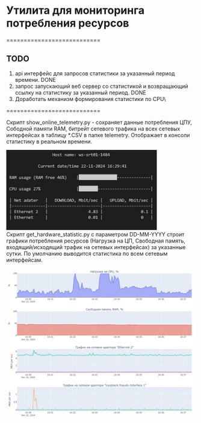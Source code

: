 # Утилита для мониторинга потребления ресурсов 


===========================
## TODO
1. api интерфейс для запросов статистики за указанный период времени. DONE
2. запрос запускающий веб сервер со статистикой и возвращающий ссылку на статистику за указанный период. DONE
3. Доработать механизм формирования статистики по CPU\

===========================


Скрипт show_online_telemetry.py - сохраняет данные потребления ЦПУ, Сободной памяти RAM, битрейт сетевого трафика на всех сетевых интерфейсах в таблицу *.CSV в папке telemetry. Отображает в консоли статистику в реальном времени.

<img src="/info/img1.jpg" alt="img1" style="width:400px;"/>\
Скрипт get_hardware_statistic.py с параметром DD-MM-YYYY строит графики потребления ресурсов (Нагрузка на ЦП, Свободная память, входящий/исходящий трафик на сетевых интерфейсах) за указанные сутки. По умолчанию выводится статистика по всем сетевым интерфейсам.

<img src="/info/img2.jpg" alt="img2" style="width:800px;"/>